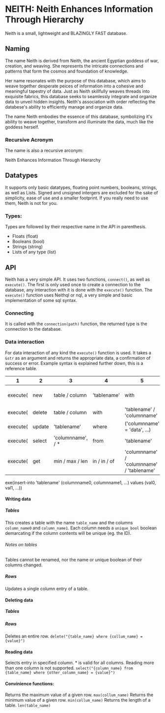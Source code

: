 # NEITH: Neith Enhances Information Through Hierarchy
Neith is a small, lightweight and BLAZINGLY FAST database.

## Naming

The name Neith is derived from Neith, the ancient Egyptian goddess of war, creation, and weaving. She represents the intricate connections and patterns that form the cosmos and foundation of knowledge. 

Her name resonates with the purpose of this database, which aims to weave together desperate peices of information into a cohesive and meaningful tapestry of data. Just as Neith skillfully weaves threads into exquisite fabrics, this database seeks to seamlessly integrate and organize data to unveil hidden insights. Neith's association with order reflecting the databese's ability to efficiently manage and organize data.

The name Neith embodies the essence of this database, symbolizing it's ability to weave together, transform and illuminate the data, much like the goddess herself.

### Recursive Acronym
The name is also a recursive arconym:

Neith
Enhances
Information
Through
Hierarchy

## Datatypes
It supports only basic datatypes, floating point numbers, booleans, strings, as well as Lists.
Signed and unsigned intergers are excluded for the sake of simplicity, ease of use and a smaller footprint.
If you really need to use them, Neith is not for you.

### Types:
Types are followed by their respective name in the API in parenthesis.
- Floats (float)
- Booleans (bool)
- Strings (string)
- Lists of any type (list)

## API
Neith has a very simple API. It uses two functions, `connect()`, as well as `execute()`.
The first is only used once to create a connection to the database, any interaction with it is done with the `execute()` function.
The `execute()` function uses Neithql or nql, a very simple and basic implementation of some sql syntax.

### Connecting
It is called with the `connection(path)` function, the returned type is the connection to the database.

### Data interaction
For data interaction of any kind the `execute()` function is used. It takes a `&str` as an argument and returns the appropriate data, a confirmation of success or error.
Example syntax is explained further down, this is a reference table.

| 1 | 2 | 3 | 4 | 5 | 6 | 7 | 8 
| - | - | - | - | - | - | - | - 
| execute( | new | table / column | 'tablename' | with | ('rowname' 'unique', ...)) 
| execute( | delete | table / column | with | 'tablename' / 'columnname' | in | 'tablename') |
| execute( | update | 'tablename' | where | ('columnname' = 'data', ...) | with | ('other_columnname' = 'new_data', ...)) | 
| execute( | select | 'columnname',  / * | from | 'tablename' | where | ('rowname' = 'data', ...)) |
| execute( | get | min / max / len | in / in / of |  'columnname' / 'columnname' / 'tablename' | from | 'tablename') |

exe(insert-into 'tablename' (columnname0, columnname1, ...) values (val0, val1, ...))

#### Writing data

##### Tables

This creates a table with the name `table_name` and the columns `column_name0` and `column_name1`. 
Each column needs a `unique_bool` boolean demarcating if the column contents will be unique (eg. the ID).
###### Notes on tables
Tables cannot be renamed, nor the name or unique boolean of their columns changed.

##### Rows
Updates a single column entry of a table.


#### Deleting data

##### Tables

##### Rows
Deletes an entire row.
`delete("{table_name} where {collum_name} = {value}")`

#### Reading data
Selects entry in specified column. * is valid for all columns.
Reading more than one column is not supported.
`select("{column_name} from {table_name} where {other_column_name} = {value}")`

#### Convinience functions:
Returns the maximum value of a given row.
`max(collum_name)`
Returns the minimum value of a given row.
`min(collum_name)`
Returns the length of a table.
`len(table_name)`
